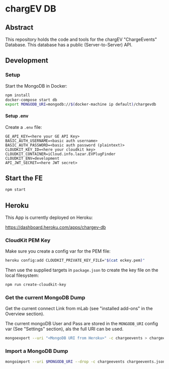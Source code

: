# chargEV DB

## Abstract

This repository holds the code and tools for the chargEV "ChargeEvents" Database.
This database has a public (Server-to-Server) API.

## Development

### Setup

Start the MongoDB in Docker:

```bash
npm install
docker-compose start db
export MONGODB_URI=mongodb://$(docker-machine ip default)/chargevdb
```

#### Setup .env

Create a `.env` file:

```
GE_API_KEY=<here your GE API Key>
BASIC_AUTH_USERNAME=<basic auth username>
BASIC_AUTH_PASSWORD=<basic auth password (plaintext)>
CLOUDKIT_KEY_ID=<here your cloudkit key>
CLOUDKIT_CONTAINER=iCloud.info.lazar.EVPlugFinder
CLOUDKIT_ENV=development
API_JWT_SECRET=<here JWT secret>
```

## Start the FE

```bash
npm start
```

## Heroku

This App is currently deployed on Heroku:

https://dashboard.heroku.com/apps/chargev-db

### CloudKit PEM Key

Make sure you create a config var for the PEM file:

```bash
heroku config:add CLOUDKIT_PRIVATE_KEY_FILE="$(cat eckey.pem)"
```

Then use the supplied targets in `package.json` to create the key file on the local filesystem:

```bash
npm run create-cloudkit-key
```

### Get the current MongoDB Dump

Get the current connect Link from mLab (see "installed add-ons" in the Overview section).

The current mongoDB User and Pass are stored in the `MONGODB_URI` config var (See "Settings" section), als the full
URI can be used.

```bash
mongoexport --uri "<MongoDB URI from Heroku>" -c chargeevents > chargeevents.jsonl 
```

### Import a MongoDB Dump

```bash
mongoimport --uri $MONGODB_URI --drop -c chargeevents chargeevents.jsonl 
```